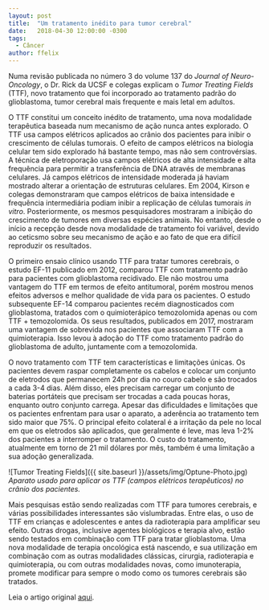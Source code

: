 ```yaml
---
layout: post
title:  "Um tratamento inédito para tumor cerebral"
date:   2018-04-30 12:00:00 -0300
tags:
  - Câncer
author: ffelix
---
```


Numa revisão publicada no número 3 do volume 137 do _Journal of Neuro-Oncology_, o Dr. Rick da UCSF e colegas explicam o _Tumor Treating Fields_ (TTF), novo tratamento que foi incorporado ao tratamento padrão do glioblastoma, tumor cerebral mais frequente e mais letal em adultos.
<!--more-->
O TTF constitui um conceito inédito de tratamento, uma nova modalidade terapêutica baseada num mecanismo de ação nunca antes explorado. O TTF usa campos elétricos aplicados ao crânio dos pacientes para inibir o crescimento de células tumorais. O efeito de campos elétricos na biologia celular tem sido explorado há bastante tempo, mas não sem controvérsias. A técnica de eletroporação usa campos elétricos de alta intensidade e alta frequência para permitir a transferência de DNA através de membranas celulares. Já campos elétricos de intensidade moderada já haviam mostrado alterar a orientação de estruturas celulares. Em 2004, Kirson e colegas demonstraram que campos elétricos de baixa intensidade e frequência intermediária podiam inibir a replicação de células tumorais _in vitro_. Posteriormente, os mesmos pesquisadores mostraram a inibição do crescimento de tumores em diversas espécies animais. No entanto, desde o início a recepção desde nova modalidade de tratamento foi variável, devido ao ceticsmo sobre seu mecanismo de ação e ao fato de que era difícil reproduzir os resultados.

O primeiro ensaio clínico usando TTF para tratar tumores cerebrais, o estudo EF-11 publicado em 2012, comparou TTF com tratamento padrão para pacientes com glioblastoma recidivado. Ele não mostrou uma vantagem do TTF em termos de efeito antitumoral, porém mostrou menos efeitos adversos e melhor qualidade de vida para os pacientes. O estudo subsequente EF-14 comparou pacientes recém diagnosticados com glioblastoma, tratados com o quimioterápico temozolomida apenas ou com TTF + temozolomida. Os seus resultados, publicados em 2017, mostraram uma vantagem de sobrevida nos pacientes que associaram TTF com a quimioterapia. Isso levou à adoção do TTF como tratamento padrão do glioblastoma de adulto, juntamente com a temozolomida.

O novo tratamento com TTF tem características e limitações únicas. Os pacientes devem raspar completamente os cabelos e colocar um conjunto de eletrodos que permanecem 24h por dia no couro cabelo e são trocados a cada 3-4 dias. Além disso, eles precisam carregar um conjunto de baterias portáteis que precisam ser trocadas a cada poucas horas, enquanto outro conjunto carrega. Apesar das dificuldades e limitações que os pacientes enfrentam para usar o aparato, a aderência ao tratamento tem sido maior que 75%. O principal efeito colateral é a irritação da pele no local em que os eletrodos são aplicados, que geralmente é leve, mas leva 1-2% dos pacientes a interromper o tratamento. O custo do tratamento, atualmente em torno de 21 mil dólares por mês, também é uma limitação a sua adoção generalizada.

![Tumor Treating Fields]({{ site.baseurl }}/assets/img/Optune-Photo.jpg)
*Aparato usado para aplicar os TTF (campos elétricos terapêuticos) no crânio dos pacientes.*

Mais pesquisas estão sendo realizadas com TTF para tumores cerebrais, e várias possibilidades interessantes são vislumbradas. Entre elas, o uso de TTF em crianças e adolescentes e antes da radioterapia para amplificar seu efeito. Outras drogas, inclusive agentes biológicos e terapia alvo, estão sendo testados em combinação com TTF para tratar glioblastoma. Uma nova modalidade de terapia oncológica está nascendo, e sua utilização em combinação com as outras modalidades clássicas, cirurgia, radioterapia e quimioterapia, ou com outras modalidades novas, como imunoterapia, promete modificar para sempre o modo como os tumores cerebrais são tratados.

Leia o artigo original [aqui](https://link.springer.com/article/10.1007/s11060-018-2768-x?wt_mc=alerts.TOCjournals&utm_source=toc&utm_medium=email&utm_content=11060&utm_campaign=).

